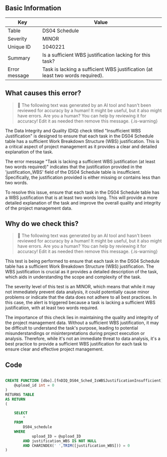 ## Basic Information
| Key         | Value          |
|-------------|----------------|
| Table       | DS04 Schedule |
| Severity    | MINOR |
| Unique ID   | 1040221   |
| Summary     | Is a sufficient WBS justification lacking for this task? |
| Error message | Task is lacking a sufficient WBS justification (at least two words required). |

## What causes this error?

> :robot: The following text was generated by an AI tool and hasn't been reviewed for accuracy by a human! It might be useful, but it also might have errors. Are you a human? You can help by reviewing it for accuracy! Edit it as needed then remove this message.
{.is-warning}

The Data Integrity and Quality (DIQ) check titled "Insufficient WBS Justification" is designed to ensure that each task in the DS04 Schedule table has a sufficient Work Breakdown Structure (WBS) justification. This is a critical aspect of project management as it provides a clear and detailed explanation of the task.

The error message "Task is lacking a sufficient WBS justification (at least two words required)" indicates that the justification provided in the 'justification_WBS' field of the DS04 Schedule table is insufficient. Specifically, the justification provided is either missing or contains less than two words. 

To resolve this issue, ensure that each task in the DS04 Schedule table has a WBS justification that is at least two words long. This will provide a more detailed explanation of the task and improve the overall quality and integrity of the project management data.
## Why do we check this?

> :robot: The following text was generated by an AI tool and hasn't been reviewed for accuracy by a human! It might be useful, but it also might have errors. Are you a human? You can help by reviewing it for accuracy! Edit it as needed then remove this message.
{.is-warning}

This test is being performed to ensure that each task in the DS04 Schedule table has a sufficient Work Breakdown Structure (WBS) justification. The WBS justification is crucial as it provides a detailed description of the task, which aids in understanding the scope and complexity of the task. 

The severity level of this test is an MINOR, which means that while it may not immediately prevent data analysis, it could potentially cause minor problems or indicate that the data does not adhere to all best practices. In this case, the alert is triggered because a task is lacking a sufficient WBS justification, with at least two words required. 

The importance of this check lies in maintaining the quality and integrity of the project management data. Without a sufficient WBS justification, it may be difficult to understand the task's purpose, leading to potential misunderstandings or misinterpretations during project execution or analysis. Therefore, while it's not an immediate threat to data analysis, it's a best practice to provide a sufficient WBS justification for each task to ensure clear and effective project management.
## Code

```sql

CREATE FUNCTION [dbo].[fnDIQ_DS04_Sched_IsWBSJustificationInsufficient] (
	@upload_id int = 0
)
RETURNS TABLE
AS RETURN
(
	
	SELECT 
		*
	FROM
		DS04_schedule
	WHERE
			upload_ID = @upload_ID
		AND justification_WBS IS NOT NULL
		AND CHARINDEX(' ',TRIM([justification_WBS])) = 0
)
```
